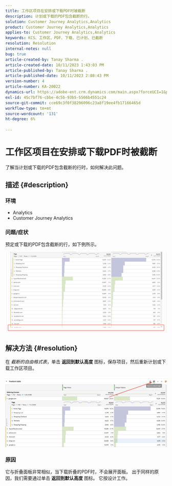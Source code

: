 ```yaml
---
title: 工作区项目在安排或下载PDF时被截断
description: 计划或下载的PDF包含截断的行。
solution: Customer Journey Analytics,Analytics
product: Customer Journey Analytics,Analytics
applies-to: Customer Journey Analytics,Analytics
keywords: KCS、工作区、PDF、下载、已计划、已截断
resolution: Resolution
internal-notes: null
bug: true
article-created-by: Tanay Sharma .
article-created-date: 10/11/2023 1:43:03 PM
article-published-by: Tanay Sharma .
article-published-date: 10/11/2023 2:08:43 PM
version-number: 4
article-number: KA-20022
dynamics-url: https://adobe-ent.crm.dynamics.com/main.aspx?forceUCI=1&pagetype=entityrecord&etn=knowledgearticle&id=17267216-3c68-ee11-9ae7-6045bd0063aa
exl-id: 45c7bf76-cbbe-4c5b-93b5-5566b4551c24
source-git-commit: cce69c3f0f38296096c23a8f19ee4fb17166465d
workflow-type: tm+mt
source-wordcount: '131'
ht-degree: 6%

---
```


# 工作区项目在安排或下载PDF时被截断


了解当计划或下载的PDF包含截断的行时，如何解决此问题。

## 描述 {#description}


### 环境

- Analytics
- Customer Journey Analytics




### 问题/症状

预定或下载的PDF包含截断的行，如下例所示。

![](assets/___18267216-3c68-ee11-9ae7-6045bd0063aa___.png)


## 解决方法 {#resolution}


在 *截断的自由格式表*，单击 <b>返回到默认高度</b> 图标，保存项目，然后重新计划或下载工作区项目。

![](assets/e9fea250-d7fc-ec11-82e5-000d3a3b090d.png)

### 原因

它与折叠面板非常相似，当下载折叠的PDF时，不会展开面板。
出于同样的原因，我们需要通过单击 <b>返回到默认高度</b> 图标。 它按设计工作。
